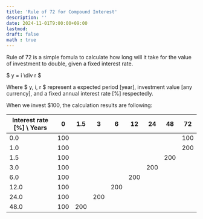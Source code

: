 ```yaml
---
title: 'Rule of 72 for Compound Interest'
description: ''
date: 2024-11-01T9:00:00+09:00
lastmod: 
draft: false
math : true
---
```


Rule of 72 is a simple fomula to calculate how long will it take for the value of investment to double, given a fixed interest rate. 

$ y = i \div r $

Where $ y, i, r $ represent a expected period [year], investment value [any currency], and a fixed annual interest rate [%] respectedly.

When we invest $100, the calculation results are following:

| Interest rate [%] \ Years | 0 | 1.5 | 3 | 6 | 12 | 24 | 48 | 72 |
| --- | --- | --- | --- | --- | --- | --- | --- | --- |
| 0.0 | 100 | | | | | | | 100 |
| 1.0 | 100 | | | | | | | 200 |
| 1.5 | 100 | | | | | | 200 | |
| 3.0 | 100 | | | | | 200 | | |
| 6.0 | 100 | | | | 200 | | | |
| 12.0 | 100 | | | 200 | | | | |
| 24.0 | 100 | | 200 | | | | | |
| 48.0 | 100 | 200 | | | | | |